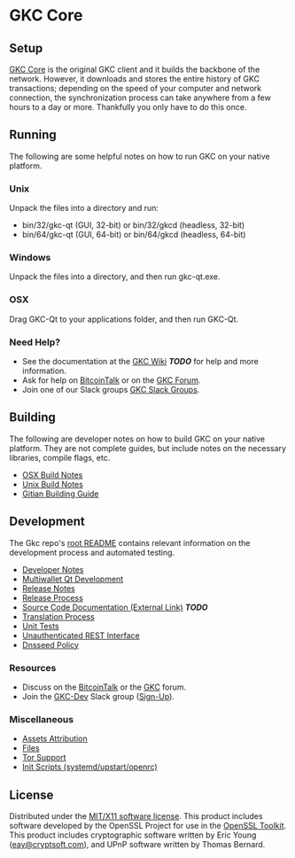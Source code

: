 GKC Core
=====================

Setup
---------------------
[GKC Core](http://gkc.org/wallet) is the original GKC client and it builds the backbone of the network. However, it downloads and stores the entire history of GKC transactions; depending on the speed of your computer and network connection, the synchronization process can take anywhere from a few hours to a day or more. Thankfully you only have to do this once.

Running
---------------------
The following are some helpful notes on how to run GKC on your native platform.

### Unix

Unpack the files into a directory and run:

- bin/32/gkc-qt (GUI, 32-bit) or bin/32/gkcd (headless, 32-bit)
- bin/64/gkc-qt (GUI, 64-bit) or bin/64/gkcd (headless, 64-bit)

### Windows

Unpack the files into a directory, and then run gkc-qt.exe.

### OSX

Drag GKC-Qt to your applications folder, and then run GKC-Qt.

### Need Help?

* See the documentation at the [GKC Wiki](https://en.bitcoin.it/wiki/Main_Page) ***TODO***
for help and more information.
* Ask for help on [BitcoinTalk](https://bitcointalk.org/index.php?topic=1262920.0) or on the [GKC Forum](http://forum.gkc.org/).
* Join one of our Slack groups [GKC Slack Groups](https://gkc.org/slack-logins/).

Building
---------------------
The following are developer notes on how to build GKC on your native platform. They are not complete guides, but include notes on the necessary libraries, compile flags, etc.

- [OSX Build Notes](build-osx.md)
- [Unix Build Notes](build-unix.md)
- [Gitian Building Guide](gitian-building.md)

Development
---------------------
The Gkc repo's [root README](https://github.com/GKC-Project/GKC/blob/master/README.md) contains relevant information on the development process and automated testing.

- [Developer Notes](developer-notes.md)
- [Multiwallet Qt Development](multiwallet-qt.md)
- [Release Notes](release-notes.md)
- [Release Process](release-process.md)
- [Source Code Documentation (External Link)](https://dev.visucore.com/bitcoin/doxygen/) ***TODO***
- [Translation Process](translation_process.md)
- [Unit Tests](unit-tests.md)
- [Unauthenticated REST Interface](REST-interface.md)
- [Dnsseed Policy](dnsseed-policy.md)

### Resources

* Discuss on the [BitcoinTalk](https://bitcointalk.org/index.php?topic=1262920.0) or the [GKC](http://forum.gkc.org/) forum.
* Join the [GKC-Dev](https://gkc-dev.slack.com/) Slack group ([Sign-Up](https://gkc-dev.herokuapp.com/)).

### Miscellaneous
- [Assets Attribution](assets-attribution.md)
- [Files](files.md)
- [Tor Support](tor.md)
- [Init Scripts (systemd/upstart/openrc)](init.md)

License
---------------------
Distributed under the [MIT/X11 software license](http://www.opensource.org/licenses/mit-license.php).
This product includes software developed by the OpenSSL Project for use in the [OpenSSL Toolkit](https://www.openssl.org/). This product includes
cryptographic software written by Eric Young ([eay@cryptsoft.com](mailto:eay@cryptsoft.com)), and UPnP software written by Thomas Bernard.
